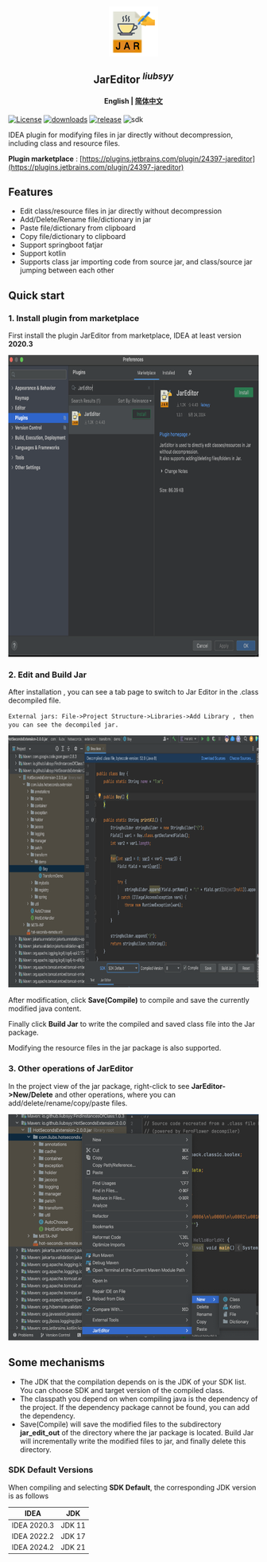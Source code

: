 
<div align="center">
  <img align="center" src="./img/logo.png" width="100" height="100" />
</div>

<h2 align="center">JarEditor <sup><em>liubsyy</em></sup></h2>

<h4 align="center"><strong>English</strong> | <a href="./README_CN.md">简体中文</a></h4>

[![License](https://img.shields.io/github/license/Liubsyy/JarEditor?color=blue)](./LICENSE)
[![downloads](https://img.shields.io/jetbrains/plugin/d/24397)](https://plugins.jetbrains.com/plugin/24397-jareditor)
[![release](https://img.shields.io/jetbrains/plugin/v/24397?label=version)](https://plugins.jetbrains.com/plugin/24397-jareditor)
![sdk](https://img.shields.io/badge/plugin%20sdk-IDEA%202020.3-red.svg)

IDEA plugin for modifying files in jar directly without decompression, including class and resource files.

**Plugin marketplace** : [https://plugins.jetbrains.com/plugin/24397-jareditor](https://plugins.jetbrains.com/plugin/24397-jareditor)

## Features
- Edit class/resource files in jar directly without decompression
- Add/Delete/Rename file/dictionary in jar
- Paste file/dictionary from clipboard
- Copy file/dictionary to clipboard
- Support springboot fatjar
- Support kotlin
- Supports class jar importing code from source jar, and class/source jar jumping between each other

## Quick start

### 1. Install plugin from marketplace
First install the plugin JarEditor from marketplace, IDEA at least version **2020.3**

<img src="./img/JarEditor_install.png" width="800" height="606" />


### 2. Edit and Build Jar
After installation , you can see a tab page to switch to Jar Editor in the .class decompiled file.

`External jars: File->Project Structure->Libraries->Add Library , then you can see the decompiled jar.`

<img src="./img/JarEditor_main.png" width="800" height="506" />

After modification, click **Save(Compile)** to compile and save the currently modified java content. 

Finally click **Build Jar** to write the compiled and saved class file into the Jar package.

Modifying the resource files in the jar package is also supported.

### 3. Other operations of JarEditor
In the project view of the jar package, right-click to see **JarEditor->New/Delete** and other operations, where you can add/delete/rename/copy/paste files.

<img src="./img/JarEditor_new_delete.png" width="550" height="454" />


## Some mechanisms
- The JDK that the compilation depends on is the JDK of your SDK list. You can choose SDK and target version of the compiled class.
- The classpath you depend on when compiling java is the dependency of the project. If the dependency package cannot be found, you can add the dependency.
- Save(Compile) will save the modified files to the subdirectory **jar_edit_out** of the directory where the jar package is located. Build Jar will incrementally write the modified files to jar, and finally delete this directory.


### SDK Default Versions

When compiling and selecting **SDK Default**, the corresponding JDK version is as follows

IDEA|JDK
---|---
IDEA 2020.3|JDK 11
IDEA 2022.2|JDK 17
IDEA 2024.2|JDK 21
